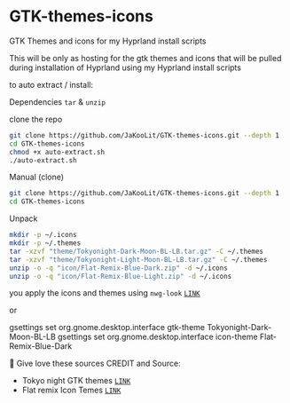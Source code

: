 # GTK-themes-icons
GTK Themes and icons for my Hyprland install scripts

This will be only as hosting for the gtk themes and icons that will be pulled during installation of Hyprland using my Hyprland install scripts

to auto extract / install:

Dependencies
`tar` & `unzip`

clone the repo
```bash
git clone https://github.com/JaKooLit/GTK-themes-icons.git --depth 1
cd GTK-themes-icons
chmod +x auto-extract.sh
./auto-extract.sh
```

Manual (clone)
```bash
git clone https://github.com/JaKooLit/GTK-themes-icons.git --depth 1
cd GTK-themes-icons
```

Unpack
```bash
mkdir -p ~/.icons
mkdir -p ~/.themes
tar -xzvf "theme/Tokyonight-Dark-Moon-BL-LB.tar.gz" -C ~/.themes
tar -xzvf "theme/Tokyonight-Light-Moon-BL-LB.tar.gz" -C ~/.themes
unzip -o -q "icon/Flat-Remix-Blue-Dark.zip" -d ~/.icons
unzip -o -q "icon/Flat-Remix-Blue-Light.zip" -d ~/.icons
```

you apply the icons and themes using `nwg-look` [`LINK`](https://github.com/nwg-piotr/nwg-look)

or

gsettings set org.gnome.desktop.interface gtk-theme Tokyonight-Dark-Moon-BL-LB
gsettings set org.gnome.desktop.interface icon-theme Flat-Remix-Blue-Dark


🤟 Give love these sources
CREDIT and Source:
- Tokyo night GTK themes  [`LINK`](https://github.com/Fausto-Korpsvart/Tokyo-Night-GTK-Theme)
- Flat remix Icon Temes [`LINK`](https://github.com/daniruiz/flat-remix)
